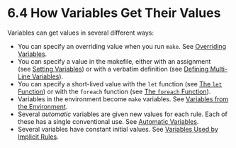 # 6.4 How Variables Get Their Values

Variables can get values in several different ways:

- You can specify an overriding value when you run `make`.
  See [Overriding Variables](./overriding).
- You can specify a value in the makefile, either with an assignment (see [Setting Variables](./setting)) or with a verbatim definition (see [Defining Multi-Line Variables](./multi-line)).
- You can specify a short-lived value with the `let` function (see [The `let` Function](./let-function)) or with the `foreach` function (see [The `foreach` Function](./foreach-function)).
- Variables in the environment become `make` variables.
  See [Variables from the Environment](./environment).
- Several _automatic_ variables are given new values for each rule.
  Each of these has a single conventional use. See [Automatic Variables](./automatic-variables).
- Several variables have constant initial values. See [Variables Used by Implicit Rules](./implicit-variables).
